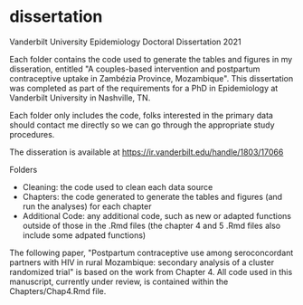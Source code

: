 # dissertation
Vanderbilt University Epidemiology Doctoral Dissertation 2021

Each folder contains the code used to generate the tables and figures in my disseration, entitled "A couples-based intervention and postpartum contraceptive uptake in Zambézia Province, Mozambique". This dissertation was completed as part of the requirements for a PhD in Epidemiology at Vanderbilt University in Nashville, TN.

Each folder only includes the code, folks interested in the primary data should contact me directly so we can go through the appropriate study procedures.

The disseration is available at https://ir.vanderbilt.edu/handle/1803/17066

Folders
- Cleaning: the code used to clean each data source
- Chapters: the code generated to generate the tables and figures (and run the analyses) for each chapter
- Additional Code: any additional code, such as new or adapted functions outside of those in the .Rmd files (the chapter 4 and 5 .Rmd files also include some adpated functions)

The following paper, "Postpartum contraceptive use among seroconcordant partners with HIV in rural Mozambique: secondary analysis of a cluster randomized trial" is based on the work from Chapter 4. All code used in this manuscript, currently under review, is contained within the Chapters/Chap4.Rmd file.
